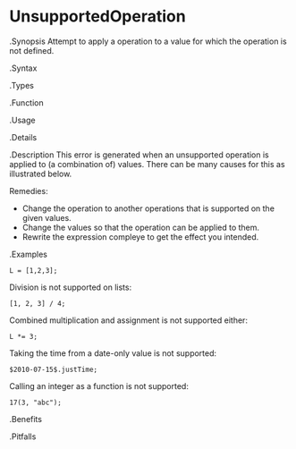 # UnsupportedOperation

.Synopsis
Attempt to apply a operation to a value for which the operation is not defined.

.Syntax

.Types

.Function
       
.Usage

.Details

.Description
This error is generated when an unsupported operation is applied to (a combination of) values.
There can be many causes for this as illustrated below.

Remedies: 

*  Change the operation to another operations that is supported on the given values.
*  Change the values so that the operation can be applied to them.
*  Rewrite the expression compleye to get the effect you intended.

.Examples
```rascal-shell,error
L = [1,2,3];
```
Division is not supported on lists:
```rascal-shell,continue,error
[1, 2, 3] / 4;
```
Combined multiplication and assignment is not supported either:
```rascal-shell,continue,error
L *= 3;
```
Taking the time from a date-only value is not supported:
```rascal-shell,continue,error
$2010-07-15$.justTime;
```
Calling an integer as a function is not supported:
```rascal-shell,continue,error
17(3, "abc");
```

.Benefits

.Pitfalls

